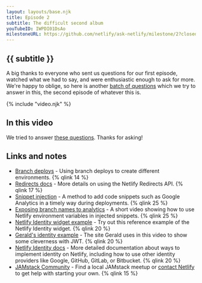 ```yaml
---
layout: layouts/base.njk
title: Episode 2
subtitle: The difficult second album
youTubeID: IWPDI01DsAo
milestoneURL: https://github.com/netlify/ask-netlify/milestone/2?closed=1
---
```


## {{ subtitle }}

A big thanks to everyone who sent us questions for our first episode, watched what we had to say, and were enthusiastic enough to ask for more. We're happy to oblige, so here is another [batch of questions]({{milestoneURL}}) which we try to answer in this, the second episode of whatever this is.

{%  include "video.njk" %}

## In this video

We tried to answer [these questions]({{milestoneURL}}). Thanks for asking!

## Links and notes

- [Branch deploys](https://www.netlify.com/docs/continuous-deployment/#branches-deploys) - Using branch deploys to create different environments. {% qlink 14 %}
- [Redirects docs](https://www.netlify.com/docs/redirects/) - More details on using the Netlify Redirects API. {% qlink 17 %}
- [Snippet injection](https://www.netlify.com/docs/inject-analytics-snippets/) - A method to add code snippets such as Google Analytics in a timely way during deployments. {% qlink 25 %}
- [Exposing branch names to analytics](https://www.youtube.com/watch?v=ujqM2lMRDkg) - A short video showing how to use Netlify environment variables in injected snippets. {% qlink 25 %}
- [Netlify Identity widget example](https://identity.netlify.com/) - Try out this reference example of the Netlify Identity widget. {% qlink 20 %}
- [Gerald's identity example](https://identity-example-update-user.netlify.com/) - The site Gerald uses in this video to show some cleverness with JWT. {% qlink 20 %}
- [Netlify Identity docs](https://www.netlify.com/docs/identity/) - More detailed documentation about ways to implement identity on Netlify, including how to use other identity providers like Google, GitHub, GitLab, or Bitbucket. {% qlink 20 %}
- [JAMstack Community](https://jamstack.org/community/) - Find a local JAMstack meetup or [contact Netlify](mailto:community@netlify.com) to get help with starting your own. {% qlink 15 %}
